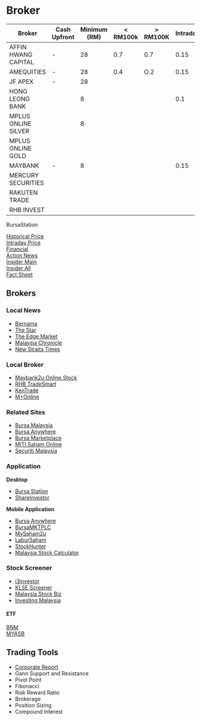 # Broker

| Broker              | Cash Upfront  | Minimum (RM) |  < RM100k |  > RM100K | Intraday |
|---------------------|---------------|--------------|-----------|-----------|----------|
| AFFIN HWANG CAPITAL | -             | 28           | 0.7       | 0.7       | 0.15     |
| AMEQUITIES          | -             | 28           | 0.4       | O.2       | 0.15     |
| JF APEX             | -             | 28           |           |           |          |
| HONG LEONG BANK     |               | 8            |           |           | 0.1      |
| MPLUS ONLINE SILVER |               | 8            |           |           |          |
| MPLUS ONLINE GOLD   |               |              |           |           |          |
| MAYBANK             | -             | 8            |           |           | 0.15     |
| MERCURY SECURITIES  ||||||
| RAKUTEN TRADE       ||||||
| RHB INVEST          ||||||

BursaStation

[Historical Price](http://chart.bursastation.com/station/station_chart_quotes.pl?id=3026.MY&mode=1&datetime=yyyymmdd)  
[Intraday Price](http://chart.bursastation.com/station/station_chart_quotes.pl?id=3026.MY&mode=2&datetime=yyyymmdd)  
[Financial](http://station.bursastation.com/bursastation_my_tools.pl?action=insider&id=0010)   
[Action News](http://station.bursastation.com/bursastation_my_tools.pl?action=insider&id=0010)  
[Insider Main](http://station.bursastation.com/bursastation_my_tools.pl?action=insider&id=0010)  
[Insider All](http://station.bursastation.com/bursastation_my_tools.pl?action=insider&id=0010)  
[Fact Sheet](http://station.bursastation.com/bursastation_my_tools.pl?action=insider&id=0010)   

## Brokers

### Local News

* [Bernama](https://bernama.com/en/business/index.php)
* [The Star](https://www.thestar.com.my/business)
* [The Edge Market](https://www.theedgemarkets.com/)
* [Malaysia Chronicle](https://www.malaysia-chronicle.com/?p=203260)
* [New Straits Times](https://www.nst.com.my/business/home)

### Local Broker

* [Maybank2u Online Stock](http://ost.maybank2u.com.my/)
* [RHB TradeSmart](https://www.rhbtradesmart.com/)
* [KenTrade](https://www.kentrade.com.my/)
* [M+Online](https://www.mplusonline.com.my/)

### Related Sites

* [Bursa Malaysia](https://www.bursamalaysia.com/)
* [Bursa Anywhere](https://www.bursamarketplace.com/anywhere/)
* [Bursa Marketplace](https://www.bursamarketplace.com/)
* [MITI Saham Online](https://sahamonline.miti.gov.my/)  
* [Securiti Malaysia](https://www.sc.com.my/bm/laman-utama)

### Application

**Desktop**

* [Bursa Station](https://bursastation.com)
* [ShareInvestor](https://www.shareinvestor.com/)

**Mobile Application**

- [Bursa Anywhere](https://play.google.com/store/apps/details?id=com.bursamalaysia.eCDS&hl=en&gl=US)
- [BursaMKTPLC](https://play.google.com/store/apps/details?id=com.app.bursa.market.place&hl=en&gl=US)
- [MySaham2u](https://play.google.com/store/apps/details?id=my.gov.onegovappstore.mysaham2u&hl=en&gl=US)
- [LaburSaham](https://play.google.com/store/apps/details?id=com.asriahmad.labursaham&hl=en&gl=US)
- [StockHunter](https://play.google.com/store/apps/details?id=stockhunter.klse.my&hl=en&gl=US)
- [Malaysia Stock Calculator](https://play.google.com/store/apps/details?id=com.han.mystock&hl=en&gl=US)

### Stock Screener

* [i3investor](https://klse.i3investor.com/index.jsp)
* [KLSE Screener](https://www.klsescreener.com/v2/)
* [Malaysia Stock Biz](https://www.malaysiastock.biz/Market-Watch.aspx)
* [Investing Malaysia](https://investingmalaysia.com/)

#### ETF

[BNM](https://www.bnm.gov.my/)   
[MYASB](https://www.myasnb.com.my/) 

## Trading Tools

* [Corporate Report](https://github.com/firmai/interactive-corporate-report)
* Gann Support and Resistance
* Pivot Point
* Fibonacci
* Risk Reward Ratio
* Brokerage
* Position Sizing
* Compound Interest
